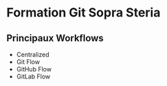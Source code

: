 # Formation Git Sopra Steria

## Principaux Workflows

- Centralized
- Git Flow
- GitHub Flow
- GitLab Flow
